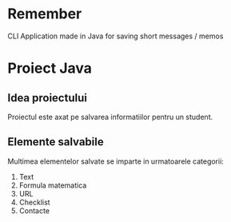 # Remember
CLI Application made in Java for saving short messages / memos

# Proiect Java

## Idea proiectului

Proiectul este axat pe salvarea informatiilor pentru un student.

## Elemente salvabile

Multimea elementelor salvate se imparte in urmatoarele categorii:
1. Text
2. Formula matematica
3. URL
4. Checklist
5. Contacte
